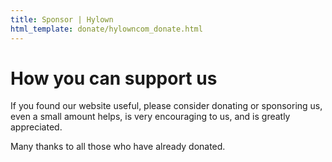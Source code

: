 ```yaml
---
title: Sponsor | Hylown
html_template: donate/hylowncom_donate.html
---
```


# How you can support us

If you found our website useful, please consider donating or sponsoring us, even a small amount helps, is very encouraging to us, and is greatly appreciated.

Many thanks to all those who have already donated.  

